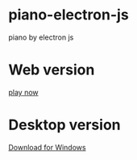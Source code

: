 # piano-electron-js
piano by electron js 

# Web version
[play now](https://playable-pianoooo.netlify.app/)
# Desktop version
[Download for Windows](https://github.com/MohammadGhajari/piano-electron-js/releases/tag/Sprint-1)
